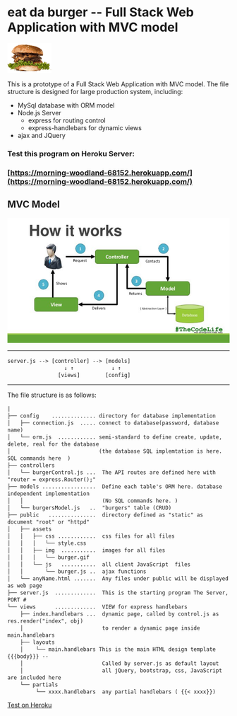 # eat da burger -- Full Stack Web Application with MVC model

![burger](./info/burger-s.gif)

This is a prototype of a Full Stack Web Application with MVC model. The file structure is designed for large production system, including:
* MySql database with ORM model
* Node.js Server
  - express for routing control
  - express-handlebars for dynamic views
* ajax and JQuery  


### Test this program on Heroku Server: 
### [https://morning-woodland-68152.herokuapp.com/](https://morning-woodland-68152.herokuapp.com/)

## MVC Model

![MVC](./info/mvc-1.jpeg)

----
```
server.js --> [controller] --> [models] 
                  ↓ ↑            ↓ ↑
                [views]        [config]
````
----

The file structure is as follows:

```
|
├── config    .............. directory for database implementation
│   ├── connection.js  ..... connect to database(password, database name)
│   └── orm.js  ............ semi-standard to define create, update, delete, real for the database 
│                            (the database SQL implemtation is here. SQL commands here  )
├── controllers
│   └── burgerControl.js ...  The API routes are defined here with "router = express.Router();"
├── models .................  Define each table's ORM here. database independent implementation
│   │                         (No SQL commands here. )
│   └── burgersModel.js   ..  "burgers" table (CRUD)
├── public   ...............  directory defined as "static" as document "root" or "httpd" 
│   ├── assets
│   │   ├── css ............  css files for all files
│   │   │   └── style.css 
│   │   ├── img  ...........  images for all files
│   │   │   └── burger.gif 
│   │   └── js   ...........  all client JavaScript  files   
│   │       └── burger.js ..  ajax functions
│   └── anyName.html .......  Any files under public will be displayed as web page 
├── server.js  .............  This is the starting program The Server, PORT #
└── views      .............  VIEW for express handlebars
    ├── index.handlebars ...  dynamic page, called by control.js as res.render("index", obj)
    │                         to render a dynamic page inside main.handlebars
    ├── layouts
    │    └── main.handlebars This is the main HTML design template {{{body}}} -- 
    │                         Called by server.js as default layout 
    │                         all jQuery, bootstrap, css, JavaScript are included here
    └── partials
         └── xxxx.handlebars  any partial handlebars ( {{< xxxx}})

```

[Test on Heroku](https://morning-woodland-68152.herokuapp.com/)